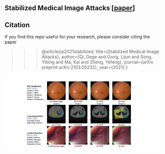 Stabilized Medical Image Attacks [[paper](https://openreview.net/pdf?id=QfTXQiGYudJ)]
--
Citation
--
If you find this repo useful for your research, please consider citing the paper
>>>@article{qi2021stabilized,
  title={Stabilized Medical Image Attacks},
  author={Qi, Gege and Gong, Lijun and Song, Yibing and Ma, Kai and Zheng, Yefeng},
  journal={arXiv preprint arXiv:2103.05232},
  year={2021}
}


![image](https://github.com/imogenqi/SMA/blob/main/sma.png)
